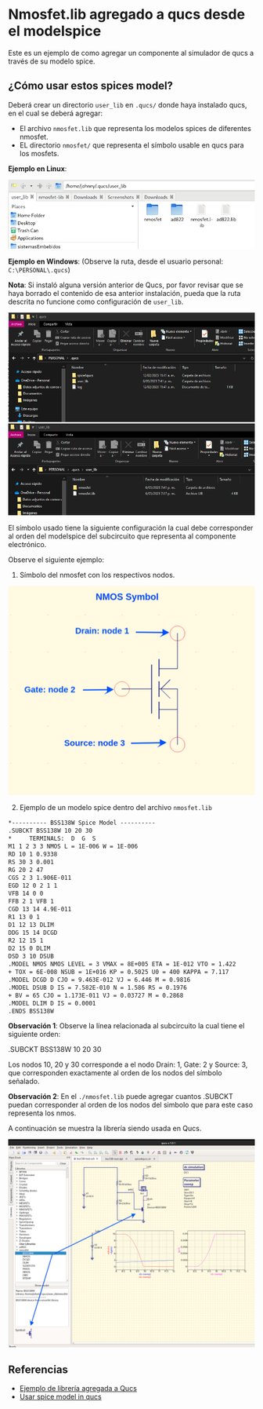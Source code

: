 # Nmosfet.lib agregado a qucs desde el modelspice

Este es un ejemplo de como agregar un componente al simulador de qucs a través de su modelo spice.

## ¿Cómo usar estos spices model?

Deberá crear un directorio `user_lib` en `.qucs/` donde haya instalado qucs, en el cual se deberá agregar:

* El archivo `nmosfet.lib` que representa los modelos spices de diferentes nmosfet.
* EL directorio `nmosfet/` que representa el símbolo usable en qucs para los mosfets.

**Ejemplo en Linux**:

![Librería en qucs](./ubicacion-libreria.png)

**Ejemplo en Windows**: (Observe la ruta, desde el usuario personal: `C:\PERSONAL\.qucs`)

**Nota**: Si instaló alguna versión anterior de Qucs, por favor revisar que se haya borrado
el contenido de esa anterior instalación, pueda que la ruta descrita no funcione como configuración
de `user_lib`.

![windows directorio](./directorio-windows.png)
![windows lib](./directorio-windows-lib.png)

El símbolo usado tiene la siguiente configuración la cual debe corresponder al orden del modelspice
del subcircuito que representa al componente electrónico.

Observe el siguiente ejemplo:

1. Símbolo del nmosfet con los respectivos nodos.

![sym-nmosfet-png](./nmos-sym.png)

2. Ejemplo de un modelo spice dentro del archivo `nmosfet.lib`

```cir
*---------- BSS138W Spice Model ----------
.SUBCKT BSS138W 10 20 30 
*     TERMINALS:  D  G  S
M1 1 2 3 3 NMOS L = 1E-006 W = 1E-006 
RD 10 1 0.9338 
RS 30 3 0.001 
RG 20 2 47 
CGS 2 3 1.906E-011 
EGD 12 0 2 1 1 
VFB 14 0 0 
FFB 2 1 VFB 1 
CGD 13 14 4.9E-011 
R1 13 0 1 
D1 12 13 DLIM 
DDG 15 14 DCGD 
R2 12 15 1 
D2 15 0 DLIM 
DSD 3 10 DSUB 
.MODEL NMOS NMOS LEVEL = 3 VMAX = 8E+005 ETA = 1E-012 VTO = 1.422 
+ TOX = 6E-008 NSUB = 1E+016 KP = 0.5025 U0 = 400 KAPPA = 7.117 
.MODEL DCGD D CJO = 9.463E-012 VJ = 6.446 M = 0.9816 
.MODEL DSUB D IS = 7.582E-010 N = 1.586 RS = 0.1976 
+ BV = 65 CJO = 1.173E-011 VJ = 0.03727 M = 0.2868 
.MODEL DLIM D IS = 0.0001 
.ENDS BSS138W
```

**Observación 1**: Observe la línea relacionada al subcircuito la cual tiene el siguiente orden:

.SUBCKT BSS138W 10 20 30 

Los nodos 10, 20 y 30 corresponde a el nodo Drain: 1, Gate: 2 y Source: 3, que corresponden exactamente al orden de los nodos del símbolo señalado.

**Observación 2**: En el `./nmosfet.lib` puede agregar cuantos .SUBCKT puedan corresponder al orden de los nodos
del simbolo que para este caso representa los nmos.

A continuación se muestra la librería siendo usada en Qucs.

![Example](./example-use-nmos.png)




## Referencias

* [Ejemplo de librería agregada a Qucs](https://github.com/ra3xdh/qucs_spicelib)
* [Usar spice model in qucs](https://qucs-help.readthedocs.io/en/spice4qucs/SubLib.html#using-manufacturers-component-data-libraries)
